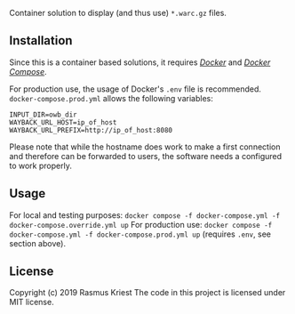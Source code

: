 Container solution to display (and thus use) `*.warc.gz` files.

## Installation

Since this is a container based solutions, it requires [_Docker_](https://www.docker.com/) and [_Docker Compose_](https://docs.docker.com/compose/).

For production use, the usage of Docker's `.env` file is recommended. `docker-compose.prod.yml` allows the following variables:

```
INPUT_DIR=owb_dir
WAYBACK_URL_HOST=ip_of_host
WAYBACK_URL_PREFIX=http://ip_of_host:8080
```

Please note that while the hostname does work to make a first connection and therefore can be forwarded to users, the software needs a configured to work properly.

## Usage

For local and testing purposes: `docker compose -f docker-compose.yml -f docker-compose.override.yml up`
For production use: `docker compose -f docker-compose.yml -f docker-compose.prod.yml up` (requires `.env`, see section above).

## License

Copyright (c) 2019 Rasmus Kriest
The code in this project is licensed under MIT license.
